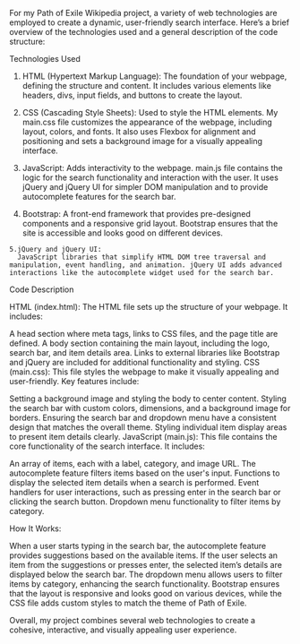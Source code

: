 For my Path of Exile Wikipedia project, a variety of web technologies are employed to create a dynamic, user-friendly search interface. Here’s a brief overview of the technologies used and a general description of the code structure:

Technologies Used

  1. HTML (Hypertext Markup Language):
     The foundation of your webpage, defining the structure and content. It includes various elements like headers, divs, input fields, and buttons to create the layout.
  
  2. CSS (Cascading Style Sheets):
     Used to style the HTML elements. My main.css file customizes the appearance of the webpage, including layout, colors, and fonts. It also uses Flexbox for alignment and positioning and sets a background image for a visually appealing interface.

  3. JavaScript:
     Adds interactivity to the webpage. main.js file contains the logic for the search functionality and interaction with the user. It uses jQuery and jQuery UI for simpler DOM manipulation and to provide autocomplete features for the search bar.
    
  4. Bootstrap:
     A front-end framework that provides pre-designed components and a responsive grid layout. Bootstrap ensures that the site is accessible and looks good on different devices.
     
    5.jQuery and jQuery UI:
      JavaScript libraries that simplify HTML DOM tree traversal and manipulation, event handling, and animation. jQuery UI adds advanced interactions like the autocomplete widget used for the search bar.

Code Description

HTML (index.html):
The HTML file sets up the structure of your webpage. It includes:

  A head section where meta tags, links to CSS files, and the page title are defined.
A body section containing the main layout, including the logo, search bar, and item details area.
Links to external libraries like Bootstrap and jQuery are included for additional functionality and styling.
CSS (main.css):
This file styles the webpage to make it visually appealing and user-friendly. Key features include:

  Setting a background image and styling the body to center content.
Styling the search bar with custom colors, dimensions, and a background image for borders.
Ensuring the search bar and dropdown menu have a consistent design that matches the overall theme.
Styling individual item display areas to present item details clearly.
JavaScript (main.js):
This file contains the core functionality of the search interface. It includes:

  An array of items, each with a label, category, and image URL.
The autocomplete feature filters items based on the user's input.
Functions to display the selected item details when a search is performed.
Event handlers for user interactions, such as pressing enter in the search bar or clicking the search button.
Dropdown menu functionality to filter items by category.

  How It Works:
  
  When a user starts typing in the search bar, the autocomplete feature provides suggestions based on the available items. If the user selects an item from the suggestions or presses enter, the selected item’s details are displayed below the search bar. The dropdown menu allows users to filter items by category, enhancing the search functionality. Bootstrap ensures that the layout is responsive and looks good on various devices, while the CSS file adds custom styles to match the theme of Path of Exile.

Overall, my project combines several web technologies to create a cohesive, interactive, and visually appealing user experience.
